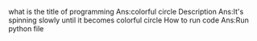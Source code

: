 what is the title of programming
Ans:colorful circle
Description 
Ans:It's spinning slowly until it becomes colorful circle
How to run code
Ans:Run python file
